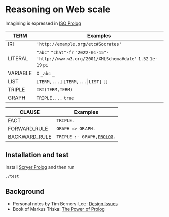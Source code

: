 # Reasoning on Web scale

Imagining is expressed in [ISO Prolog](https://en.wikipedia.org/wiki/Prolog#ISO_Prolog)

TERM            | Examples
----------------|---------
IRI             | `'http://example.org/etc#Socrates'`
LITERAL         | `"abc"` `"chat"-fr` `"2022-01-15"-'http://www.w3.org/2001/XMLSchema#date'` `1.52` `1e-19` `pi`
VARIABLE        | `X` `_abc` `_`
LIST            | `[TERM,...]` `[TERM,...`\|`LIST]` `[]`
TRIPLE          | `IRI(TERM,TERM)`
GRAPH           | `TRIPLE,...` `true`

CLAUSE          | Examples
----------------|---------
FACT            | `TRIPLE.`
FORWARD_RULE    | `GRAPH => GRAPH.`
BACKWARD_RULE   | `TRIPLE :- GRAPH,`[`PROLOG`](https://github.com/mthom/scryer-prolog)`.`


## Installation and test

Install [Scryer Prolog](https://github.com/mthom/scryer-prolog#installing-scryer-prolog) and then run

```
./test
```

## Background

- Personal notes by Tim Berners-Lee: [Design Issues](https://www.w3.org/DesignIssues/)
- Book of Markus Triska: [The Power of Prolog](https://www.metalevel.at/prolog)
